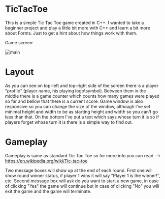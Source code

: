 # TicTacToe

This is a simple Tic Tac Toe game created in C++. I wanted to take a beginner project and play a little bit more with C++ and learn a bit more about Forms. Just to get a hint about how things work with them.

Game screen:

![main](https://user-images.githubusercontent.com/55879009/97782708-59764e00-1b93-11eb-8dd9-322365238615.PNG)


# Layout

As you can see on top-left and top-right side of the screen there is a player "profile" (player name, his playing logo\symbol).
Between them in the middle there is a game counter which counts how many games were played so far and bellow that there is a current score. 
Game window is also responsive so you can change the size of the window, although I've set minimal height and width to be as starting height and width so you can't go less than that.
On the bottom I've put a text which says whose turn it is so if players forget whose turn it is there is a simple way to find out.


# Gameplay

Gameplay is same as standard Tic Tac Toe so for more info you can read --> https://en.wikipedia.org/wiki/Tic-tac-toe

Two message boxes will show up at the end of each round. First one will show round winner status, if player 1 wins it will say "Player 1 is the winner!", etc.
Second message box will ask do you want to start a new game, in case of clicking "Yes" the game will continue but in case of clicking "No" you will exit the game and the game will terminate.

